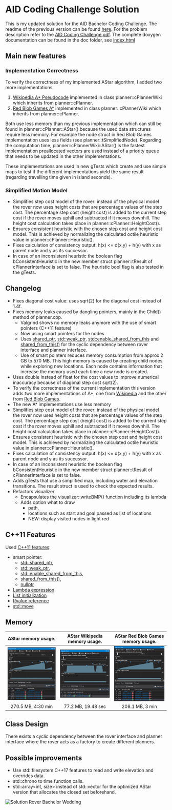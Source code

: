 # AID Coding Challenge Solution

This is my updated solution for the AID Bachelor Coding Challenge. 
The readme of the previous version can be found [here](README_v0.md).
For the problem description refer to the [AID Coding Challenge.pdf](AID_Coding_Challenge.pdf). 
The complete doxygen documentation can be found in the doc folder, see [index.html](doc/html/index.html)

## Main new features

### Implementation Correctness

To verify the correctness of my implemented AStar algorithm, I added two more implementations.
1. [Wikipedia A* Pseudocode](https://en.wikipedia.org/wiki/A*_search_algorithm#Pseudocode) implemented in class planner::cPlannerWiki which inherits from planner::cPlanner.
2. [Red Blob Games A*](https://www.redblobgames.com/pathfinding/a-star/implementation.html#cplusplus) implemented in class planner::cPlannerWiki which inherits from planner::cPlanner.

Both use less memory than my previous implementation which can still be found in planner::cPlanner::AStar() because the used
data structures require less memory. For example the node struct in Red Blob Games implementation uses less fields (see planner::tSimplifiedNode).
Regarding the computation time, planner::cPlannerWiki::AStar() is the fastest implementation preallocated vectors are used instead of a priority queue that needs to be updated in the other implementations.

These implementations are used in new gTests which create and use simple maps to test if the different implementations yield the same result (regarding travelling time given in island seconds).

### Simplified Motion Model

- Simplifies step cost model of the rover: instead of the physical model the rover now uses height costs that are percentage values of the step cost.
The percentage step cost (height cost) is added to the current step cost if the rover moves uphill and subtracted if it moves downhill.
The height cost calculation takes place in planner::cPlanner::HeightCost().
- Ensures consistent heuristic with the chosen step cost and height cost model. This is achieved by normalizing the 
calculated octile heuristic value in planner::cPlanner::Heuristic().
- Fixes calculation of consistency output: h(x) <= d(x,y) + h(y) with x as parent node and y as its successor.
- In case of an inconsistent heuristic the boolean flag bConsistentHeuristic in the new member struct planner::tResult of cPlannerInterface is set to false. The heuristic bool flag is also tested in the gTests.

## Changelog

- Fixes diagonal cost value: uses sqrt(2) for the diagonal cost instead of 1.4f.
- Fixes memory leaks caused by dangling pointers, mainly in the Child() method of planner.cpp.
    - Valgrind shows no memory leaks anymore with the use of smart pointers (C++11 feature)
    - Now using smart pointers for the nodes
    - Uses [shared_ptr](https://en.cppreference.com/w/cpp/memory/shared_ptr), [std::weak_ptr](http://en.cppreference.com/w/cpp/memory/weak_ptr), 
    [std::enable_shared_from_this](http://en.cppreference.com/w/cpp/memory/enable_shared_from_this) and [shared_from_this()](https://en.cppreference.com/w/cpp/memory/enable_shared_from_this/shared_from_this)
    for the cyclic dependency between rover interface and planner interface.
    - Use of smart pointers reduces memory consumption from approx 2 GB to 570 MB. This high memory is caused by creating
    child nodes while exploring new locations. Each node contains information that increase the memory used each time a new node is created.
- Uses double instead of float for the cost values to improve numerical inaccuracy because of diagonal step cost sqrt(2).
- To verify the correctness of the current implementation this version adds two more implementations of A*,
one from [Wikipedia](https://en.wikipedia.org/wiki/A*_search_algorithm#Pseudocode) and
the other from [Red Blob Games](https://www.redblobgames.com/pathfinding/a-star/implementation.html#cpp-astar).
- The new A* implementations use less memory 
- Simplifies step cost model of the rover: instead of the physical model the rover now uses height costs that are percentage values of the step cost.
The percentage step cost (height cost) is added to the current step cost if the rover moves uphill and subtracted if it moves downhill.
The height cost calculation takes place in planner::cPlanner::HeightCost().
- Ensures consistent heuristic with the chosen step cost and height cost model. This is achieved by normalizing the 
calculated octile heuristic value in planner::cPlanner::Heuristic().
- Fixes calculation of consistency output: h(x) <= d(x,y) + h(y) with x as parent node and y as its successor.
- In case of an inconsistent heuristic the boolean flag bConsistentHeuristic in the new member struct planner::tResult of cPlannerInterface is set to false.
- Adds gTests that use a simplified map, including water and elevation transitions. The result struct is used to check the expected results.
- Refactors visualizer
    - Encapsulates the visualizer::writeBMP() function including its lambda 
    - Adds option what to draw
        - path, 
        - locations such as start and goal passed as list of locations
        - NEW: display visited nodes in light red
        
## C++11 Features

Used [C++11 features](https://github.com/AnthonyCalandra/modern-cpp-features):
- smart pointer: 
    - [std::shared_ptr](https://en.cppreference.com/w/cpp/memory/shared_ptr), 
    - [std::weak_ptr](https://en.cppreference.com/w/cpp/memory/weak_ptr), 
    - [std::enable_shared_from_this](https://en.cppreference.com/w/cpp/memory/enable_shared_from_this), 
    - [shared_from_this()](https://en.cppreference.com/w/cpp/memory/enable_shared_from_this/shared_from_this), 
    - [nullptr](https://en.cppreference.com/w/cpp/language/nullptr)
- [Lambda expression](https://en.cppreference.com/w/cpp/language/lambda)
- [List initialization](https://en.cppreference.com/w/cpp/language/list_initialization)
- [Rvalue reference](https://en.cppreference.com/w/cpp/language/reference)
- [std::move](https://en.cppreference.com/w/cpp/utility/move)
    
## Memory

AStar memory usage.             |  AStar Wikipedia memory usage. | AStar Red Blob Games memory usage.
:-------------------------:|:-------------------------:|:------------------------------------------------:
<img src="doc/images/memory_usage_AStar.png" alt="AStar" width="250" />  |  <img src="doc/images/memory_usage_AStar_Wiki.png" alt="AStarWiki" width="250" /> | <img src="doc/images/memory_usage_AStar_RBG.png" alt="AStarRedBlobGames" width="250" /> 
270.5 MB, 4:30 min         |   77.2 MB, 19.48 sec      |  208.1 MB, 3 min


## Class Design

There exists a cyclic dependency between the rover interface and planner interface where the rover acts as a factory to create different planners.

## Possible improvements

- Use std::filesystem C++17 features to read and write elevation and overrides data.
- std::chrono to time function calls.
- std::array<int, size> instead of std::vector for the optimized AStar version that allocates the closed set beforehand.

<img src="doc/images/solution_rover_bachelor_wedding.bmp" alt="Solution Rover Bachelor Wedding" width="200"/>
